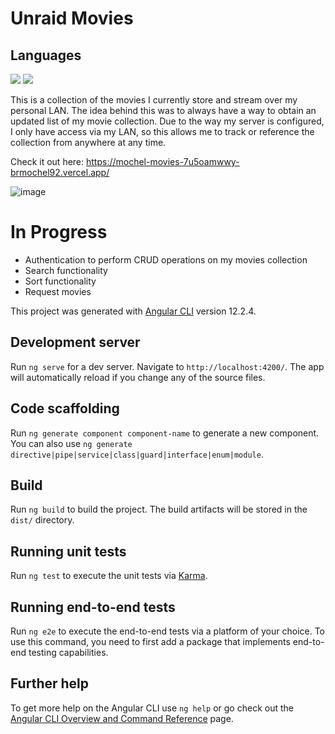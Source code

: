 # Unraid Movies

## Languages
![](https://img.shields.io/badge/FrontEnd-Angular-informational?style=flat&logo=<LOGO_NAME>&logoColor=white&color=E33C29)
![](https://img.shields.io/badge/FrontEnd-SemanticUI-informational?style=flat&logo=<LOGO_NAME>&logoColor=white&color=5F7FF6)

This is a collection of the movies I currently store and stream over my personal LAN.  The idea behind this was to always have a way to obtain an updated list of my movie collection.  Due to the way my server is configured, I only have access via my LAN, so this allows me to track or reference the collection from anywhere at any time. 

Check it out here:  https://mochel-movies-7u5oamwwy-brmochel92.vercel.app/

![image](https://user-images.githubusercontent.com/62531841/132077822-80e548e9-a2fa-4440-b587-bb97dab96c92.png)

# In Progress

- Authentication to perform CRUD operations on my movies collection
- Search functionality
- Sort functionality
- Request movies

This project was generated with [Angular CLI](https://github.com/angular/angular-cli) version 12.2.4.

## Development server

Run `ng serve` for a dev server. Navigate to `http://localhost:4200/`. The app will automatically reload if you change any of the source files.

## Code scaffolding

Run `ng generate component component-name` to generate a new component. You can also use `ng generate directive|pipe|service|class|guard|interface|enum|module`.

## Build

Run `ng build` to build the project. The build artifacts will be stored in the `dist/` directory.

## Running unit tests

Run `ng test` to execute the unit tests via [Karma](https://karma-runner.github.io).

## Running end-to-end tests

Run `ng e2e` to execute the end-to-end tests via a platform of your choice. To use this command, you need to first add a package that implements end-to-end testing capabilities.

## Further help

To get more help on the Angular CLI use `ng help` or go check out the [Angular CLI Overview and Command Reference](https://angular.io/cli) page.
